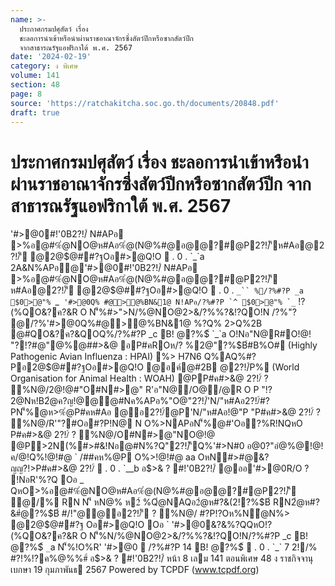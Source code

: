 ```yaml
---
name: >-
  ประกาศกรมปศุสัตว์ เรื่อง
  ชะลอการนำเข้าหรือนำผ่านราชอาณาจักรซึ่งสัตว์ปีกหรือซากสัตว์ปีก
  จากสาธารณรัฐแอฟริกาใต้ พ.ศ. 2567
date: '2024-02-19'
category: ง พิเศษ
volume: 141
section: 48
page: 8
source: 'https://ratchakitcha.soc.go.th/documents/20848.pdf'
draft: true
---
```


# ประกาศกรมปศุสัตว์ เรื่อง ชะลอการนำเข้าหรือนำผ่านราชอาณาจักรซึ่งสัตว์ปีกหรือซากสัตว์ปีก จากสาธารณรัฐแอฟริกาใต้ พ.ศ. 2567

'#>@0#!'0B2?!/์ N#APอ >%อ@#%ํ@NO@ห#Aอ%ํ@(N@%#@อ@@?#@P2?!/์'ีห#Aอ@2?!/์'ี @2@$@##?ฐOอ#>@Q!O  . 0 . `_`a 2A&N%APอ@'#>@0#!'0B2?!/์ N#APอ >%อ@#%ํ@NO@ห#Aอ%ํ@(N@%#@อ@@?#@P2?!/์'ี ห#Aอ@2?!/์'ี @2@$@##?ฐOอ#>@Q!O  . 0 . `_`` %/?%#?P _a $0>@"% `_`` '#>@0Q% #@>@%BN&1@ N!APอ/?%#?P `^ $0>@"% `_`` !?(%QO&?ค?&R O N'็%#>">N/%@NO@2>&/?%%?&!?QO!N /?%"? @/?%'#>@0Q%#@>@%BN&1@ %?Q% 2>Q%2B @#QO&?ค?&QOQ%/?%#?P _c B! @?%$์ `_`a O!Nอ"N@R#O!@! "?!?#@"@%@##>&@ อP#คROห/? %2@"?%$B์#B%O# (Highly Pathogenic Avian Influenza : HPAI) %> H7N6 Q%AQ%#?Pอ2@$@##?ฐOอ#>@Q!O @อค์@#2B @2?!/์P% (World Organisation for Animal Health : WOAH) @PP#ค#>&@ 2?!/์ ? %N@/2@!@#"O#N#>@" R'อ"N@/O@/@R O P "!?2@Nห!B2ํ@ค?ญ!@@@#Nค%APอ%"O@"2?!/์'N/"ห#Aอ2?!/์#?PN'็%@ห>%ํ@P#คห#Aอ @อ2?!/์@P'N/"ห#Aอ!@"P "P#ค#>&@ 2?!/์ ? %N@/R'"?#Oอ#?P!N@ N O%>NAPอN'็%@#'Oอ?%R!NQหO P#ค#>&@ 2?!/์ ? %N@/O#N#>@"NO@!@ @P>2N(%#>#&!Nอ@#N%?Q"2?!/์'ีQ%'#>N#0 อ@0?"อํ@%@!@!ค/@!Q%!@!#@ ` /##คห%@P O%>!@!#@ aa OหN#>#@&?ญญ?!>P#ค#>&@ 2?!/์  . 0 . `__b อ$>& ? #!'0B2?!/์ @ออ'#>@0R/O ? !NอR'%?Q Oอ _ QหO>%อ@#%ํ@NO@ห#Aอ%ํ@(N@%#@อ@@?#@P2?!/์'ี ํ@/% RN N'็ หN@% ห2์ %Qํ@NAQอ2ํ@ห#?&(2!?%$B์ RN2ํ@ห#?&#ํ@?%$B์ #/!"@@อ2?!/์'ี ? %N@/ #?P!?Oห%Nํ@N%> @2@$@##?ฐ Oอ#>@Q!O Oอ ` '#>@0&?&%?QQหO!?(%QO&?ค?&R O N'็%N/%@NO@2>&/?%%?&!?QO!N/?%#?P _c B! @?%$์ `_`a N'็%!O%R' '#>@0  /?%#?P 14 B! @?%$์  . 0 . `_` 7 2!/% #?!%!?ค%@%%#์ อ$>& ? #!'0B2?!/์ หน้า 8 เลม 141 ตอนพิเศษ 48 ง ราชกิจจานุเบกษา 19 กุมภาพันธ 2567 Powered by TCPDF (www.tcpdf.org)
